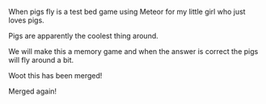 When pigs fly is a test bed game using Meteor for my little girl who just loves pigs.

Pigs are apparently the coolest thing around.

We will make this a memory game and when the answer is correct the pigs will fly around a bit.

Woot this has been merged!

Merged again!
